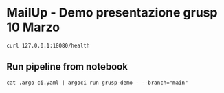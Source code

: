 # MailUp - Demo presentazione grusp 10 Marzo

```shell
curl 127.0.0.1:18080/health
```

## Run pipeline from notebook

```shell
cat .argo-ci.yaml | argoci run grusp-demo - --branch="main"
```

